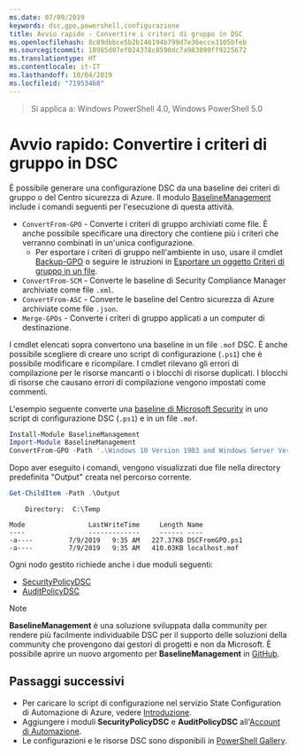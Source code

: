 ```yaml
---
ms.date: 07/09/2019
keywords: dsc,gpo,powershell,configurazione
title: Avvio rapido - Convertire i criteri di gruppo in DSC
ms.openlocfilehash: 8c89dbbce5b2b146194b799d7e36ecce3105bfeb
ms.sourcegitcommit: 18985d07ef024378c8590dc7a983099ff9225672
ms.translationtype: HT
ms.contentlocale: it-IT
ms.lasthandoff: 10/04/2019
ms.locfileid: "71953468"
---
```

> Si applica a: Windows PowerShell 4.0, Windows PowerShell 5.0

# <a name="quickstart-convert-group-policy-into-dsc"></a>Avvio rapido: Convertire i criteri di gruppo in DSC

È possibile generare una configurazione DSC da una baseline dei criteri di gruppo o del Centro sicurezza di Azure. Il modulo [BaselineManagement](https://www.powershellgallery.com/packages/BaselineManagement) include i comandi seguenti per l'esecuzione di questa attività.

- `ConvertFrom-GPO` - Converte i criteri di gruppo archiviati come file. È anche possibile specificare una directory che contiene più i criteri che verranno combinati in un'unica configurazione.
  - Per esportare i criteri di gruppo nell'ambiente in uso, usare il cmdlet [Backup-GPO](/powershell/module/grouppolicy/backup-gpo?view=win10-ps) o seguire le istruzioni in [Esportare un oggetto Criteri di gruppo in un file](/microsoft-desktop-optimization-pack/agpm/export-a-gpo-to-a-file).
- `ConvertFrom-SCM` - Converte le baseline di Security Compliance Manager archiviate come file `.xml`.
- `ConvertFrom-ASC` - Converte le baseline del Centro sicurezza di Azure archiviate come file `.json`.
- `Merge-GPOs` - Converte i criteri di gruppo applicati a un computer di destinazione.

I cmdlet elencati sopra convertono una baseline in un file `.mof` DSC. È anche possibile scegliere di creare uno script di configurazione (`.ps1`) che è possibile modificare e ricompilare. I cmdlet rilevano gli errori di compilazione per le risorse mancanti o i blocchi di risorse duplicati. I blocchi di risorse che causano errori di compilazione vengono impostati come commenti.

L'esempio seguente converte una [baseline di Microsoft Security](https://www.microsoft.com/en-us/download/details.aspx?id=55319) in uno script di configurazione DSC (`.ps1`) e in un file `.mof`.

```powershell
Install-Module BaselineManagement
Import-Module BaselineManagement
ConvertFrom-GPO -Path '.\Windows 10 Version 1903 and Windows Server Version 1903 Security Baseline\GPOs\' -OutputConfigurationScript
```

Dopo aver eseguito i comandi, vengono visualizzati due file nella directory predefinita "Output" creata nel percorso corrente.

```powershell
Get-ChildItem -Path .\Output
```

```Output
    Directory:  C:\Temp

Mode                LastWriteTime     Length Name
----                -------------     ------ ----
-a----         7/9/2019   9:35 AM   227.37KB DSCFromGPO.ps1
-a----         7/9/2019   9:35 AM   410.03KB localhost.mof
```

Ogni nodo gestito richiede anche i due moduli seguenti:

- [SecurityPolicyDSC](https://www.powershellgallery.com/packages/SecurityPolicyDsc)
- [AuditPolicyDSC](https://www.powershellgallery.com/packages/AuditPolicyDsc)

> [!NOTE]
> **BaselineManagement** è una soluzione sviluppata dalla community per rendere più facilmente individuabile DSC per il supporto delle soluzioni della community che provengono dai gestori di progetti e non da Microsoft. È possibile aprire un nuovo argomento per **BaselineManagement** in [GitHub](https://github.com/microsoft/BaselineManagement).

## <a name="next-steps"></a>Passaggi successivi

- Per caricare lo script di configurazione nel servizio State Configuration di Automazione di Azure, vedere [Introduzione](/automation/automation-dsc-getting-started#importing-a-configuration-into-azure-automation).
- Aggiungere i moduli **SecurityPolicyDSC** e **AuditPolicyDSC** all'[Account di Automazione](/azure/automation/shared-resources/modules).
- Le configurazioni e le risorse DSC sono disponibili in [PowerShell Gallery](https://www.powershellgallery.com/).
